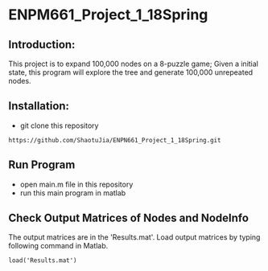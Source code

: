# ENPM661_Project_1_18Spring
## Introduction:
This project is to expand 100,000 nodes on a 8-puzzle game; Given a initial state, this program will explore the tree and generate 100,000 unrepeated nodes.

## Installation:
- git clone this repository
```
https://github.com/ShaotuJia/ENPN661_Project_1_18Spring.git
```
## Run Program
- open main.m file in this repository 
- run this main program in matlab

## Check Output Matrices of Nodes and NodeInfo
The output matrices are in the 'Results.mat'. Load output matrices by typing following command in Matlab. 
```
load('Results.mat')
```
